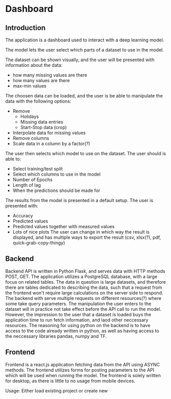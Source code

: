 # Dashboard

## Introduction
The application is a dashboard used to interact with a deep learning model.

The model lets the user select which parts of a dataset to use in the model.


The dataset can be shown visually, and the user will be presented with information about the data:
- how many missing values are there
- how many values are there
- max-min values


The choosen data can be loaded, and the user is be able to manipulate the data with the following options:
- Remove
	- Holidays
	- Missing data entries
	- Start-Stop data (crop)
- Interpolate data for missing values
- Remove columns
- Scale data in a column by a factor(?)


The user then selects which model to use on the dataset. The user should is able to:
- Select training/test split
- Select which columns to use in the model
- Number of Epochs
- Length of lag
- When the predictions should be made for


The results from the model is presented in a default setup. The user is presented with:
- Accuracy
- Predicted values
- Predicted values together with measured values
- Lots of nice plots
The user can change in which way the result is displayed, and has multiple ways to export the result (csv, xlsx(?), pdf, quick-grab-copy-thingy)

## Backend
Backend API is written in Python Flask, and serves data with HTTP methods POST, GET.
The application utilizes a PostgreSQL database, with a large focus on related tables. The data in question is large datasets, and therefore there are tables dedicated to describing the data, such that a request from the frontend won't require large calculations on the server side to respond.
The backend with serve multiple requests on different resources(?) where some take query parameters. The manipulation the user enters to the dataset will in practice not take effect before the API call to run the model. However, the impression to the user that a dataset is loaded buys the application time to run fetch information, and laod other neccessary resources.
The reasoning for using python on the backend is to have access to the code already written in python, as well as having access to the neccessary libraries pandas, numpy and TF.

## Frontend
Frontend is a react.js application fetching data from the API using ASYNC methods. The frontend utilizes forms for posting parameters to the API which will be used when running the model. The frontend is solely written for desktop, as there is little to no usage from mobile devices.


Usage:
	Either load existing project or create new